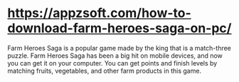 # https://appzsoft.com/how-to-download-farm-heroes-saga-on-pc/
Farm Heroes Saga is a popular game made by the king that is a match-three puzzle. Farm Heroes Saga has been a big hit on mobile devices, and now you can get it on your computer. You can get points and finish levels by matching fruits, vegetables, and other farm products in this game.
